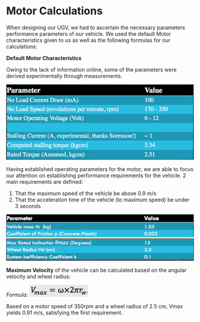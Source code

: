 # Motor Calculations

When designing our UGV, we had to ascertain the necessary parameters performance parameters of our vehicle. We used the default Motor characteristics given to us as well as the following formulas for our calculations:

**Default Motor Characteristics**

Owing to the lack of information online, some of the parameters were derived experimentally through measurements.

![Motor characteristics_1](https://github.com/Tristan-Technologies/EASem2Help/blob/master/Mechanical_Components/Pictures/Default%20motor%20parameters.png)

Having established operating parameters for the motor, we are able to focus our attention on establishing performance requirements for the vehicle. 2 main requirements are defined:

1) That the maximum speed of the vehicle be above 0.9 m/s
2) That the acceleration time of the vehicle (to maximum speed) be under 3 seconds

![Motor characteristics_2](https://github.com/Tristan-Technologies/EASem2Help/blob/master/Mechanical_Components/Pictures/Motor%20parameters_2.png)
![Motor characteristics_3](https://github.com/Tristan-Technologies/EASem2Help/blob/master/Mechanical_Components/Pictures/Motor%20parameters_3.png)

**Maximum Velocity** of the vehicle can be calculated based on the angular velocity and wheel radius:

_Formula:_ ![Vmax](https://github.com/Tristan-Technologies/EASem2Help/blob/master/Mechanical_Components/Pictures/Vmax.png)

Based on a motor speed of 350rpm and a wheel radius of 2.5 cm, Vmax yields 0.91 m/s, satisfying the first requirement.

